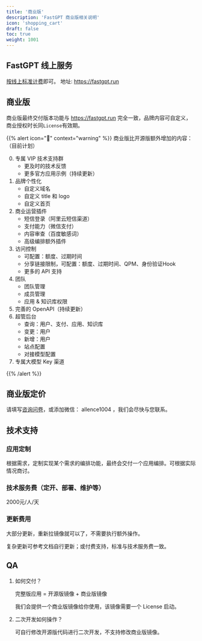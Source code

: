 ```yaml
---
title: '商业版'
description: 'FastGPT 商业版相关说明'
icon: 'shopping_cart'
draft: false
toc: true
weight: 1001
---
```


## FastGPT 线上服务

[按线上标准计费](/docs/pricing)即可。 地址: https://fastgpt.run

## 商业版

商业版最终交付版本功能与 https://fastgpt.run 完全一致，品牌内容可自定义，商业授权时长同`License`有效期。

{{% alert icon="🤖" context="warning" %}}
商业版比开源版额外增加的内容：（目前计划）

0. 专属 VIP 技术支持群
   - 更及时的技术反馈
   - 更多官方应用示例（持续更新）
1. 品牌个性化
   - 自定义域名
   - 自定义 title 和 logo
   - 自定义首页
2. 商业运营插件
   - 短信登录（阿里云短信渠道）
   - 支付能力（微信支付）
   - 内容审查（百度敏感词）
   - 高级编排额外插件
3. 访问控制
   - 可配置：额度、过期时间
   - 分享链接限制，可配置：额度、过期时间、QPM、身份验证Hook
   - 更多的 API 支持
4. 团队
   - 团队管理
   - 成员管理
   - 应用 & 知识库权限
5. 完善的 OpenAPI（持续更新）
6. 超管后台   
   - 查询：用户、支付、应用、知识库  
   - 变更：用户  
   - 新增：用户
   - 站点配置
   - 对接模型配置
7. 专属大模型 Key 渠道

{{% /alert %}}

## 商业版定价

请填写[咨询问卷](https://fael3z0zfze.feishu.cn/share/base/form/shrcnRxj3utrzjywsom96Px4sud)，或添加微信： allence1004 ，我们会尽快与您联系。

## 技术支持

### 应用定制

根据需求，定制实现某个需求的编排功能，最终会交付一个应用编排。可根据实际情况商讨。

### 技术服务费（定开、部署、维护等）

2000元/人/天

### 更新费用

大部分更新，重新拉镜像就可以了，不需要执行额外操作。

复杂更新可参考文档自行更新；或付费支持，标准与技术服务费一致。


## QA

1. 如何交付？
   
   完整版应用 = 开源版镜像 + 商业版镜像

   我们会提供一个商业版镜像给你使用，该镜像需要一个 License 启动。

2. 二次开发如何操作？
   
   可自行修改开源版代码进行二次开发，不支持修改商业版镜像。
